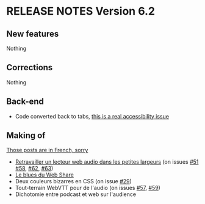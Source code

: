 RELEASE NOTES Version 6.2
=========================

New features
------------

Nothing

 
Corrections
-----------

Nothing


Back-end
--------

 * Code converted back to tabs, [this is a real accessibility issue](https://www.reddit.com/r/javascript/comments/c8drjo/nobody_talks_about_the_real_reason_to_use_tabs/)


Making of
---------

[Those posts are in French, sorry](https://dascritch.net/serie/cpu-audio)

 * [Retravailler un lecteur web audio dans les petites largeurs](https://dascritch.net/post/2019/06/05/Retravailler-un-lecteur-web-audio-dans-les-petites-largeurs) (on issues [#51](51) [#58](#58), [#62](#62), [#63](#63))
 * [Le blues du Web Share](https://dascritch.net/post/2019/06/18/Le-blues-du-navigator.share)
 * Deux couleurs bizarres en CSS (on issue [#29](#29))
 * Tout-terrain WebVTT pour de l'audio (on issues [#57](#57), [#59](#59))
 * Dichotomie entre podcast et web sur l'audience
